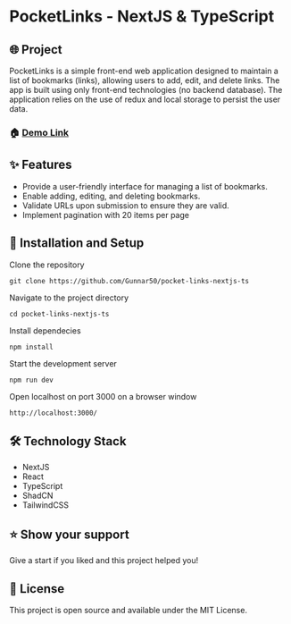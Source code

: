# PocketLinks - NextJS & TypeScript

## 🌐 Project

PocketLinks is a simple front-end web application designed to maintain a list of bookmarks
(links), allowing users to add, edit, and delete links. The app is built using only front-end
technologies (no backend database). The application relies on the use of redux and local
storage to persist the user data.

### 🏠 [Demo Link](https://pocket-links-nextjs-ts.vercel.app/)

## ✨ Features

- Provide a user-friendly interface for managing a list of bookmarks.
- Enable adding, editing, and deleting bookmarks.
- Validate URLs upon submission to ensure they are valid.
- Implement pagination with 20 items per page

## 🔧 Installation and Setup

Clone the repository

```
git clone https://github.com/Gunnar50/pocket-links-nextjs-ts
```

Navigate to the project directory

```
cd pocket-links-nextjs-ts
```

Install dependecies

```
npm install
```

Start the development server

```
npm run dev
```

Open localhost on port 3000 on a browser window

```
http://localhost:3000/
```

## 🛠️ Technology Stack

- NextJS
- React
- TypeScript
- ShadCN
- TailwindCSS

## ⭐️ Show your support

Give a start if you liked and this project helped you!

## 📝 License

This project is open source and available under the MIT License.
